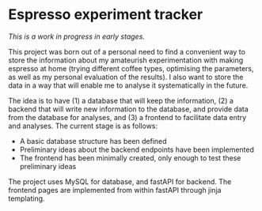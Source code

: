 # Espresso experiment tracker

_This is a work in progress in early stages._

This project was born out of a personal need to find a convenient way to store the information about my amateurish experimentation with making espresso at home (trying different coffee types, optimising the parameters, as well as my personal evaluation of the results). I also want to store the data in a way that will enable me to analyse it systematically in the future.

The idea is to have (1) a database that will keep the information, (2) a backend that will write new information to the database, and provide data from the database for analyses, and (3) a frontend to facilitate data entry and analyses. The current stage is as follows:
- A basic database structure has been defined
- Preliminary ideas about the backend endpoints have been implemented
- The frontend has been minimally created, only enough to test these preliminary ideas

The project uses MySQL for database, and fastAPI for backend. The frontend pages are implemented from within fastAPI through jinja templating.